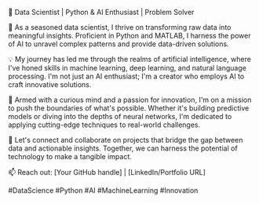 👋 Data Scientist | Python & AI Enthusiast | Problem Solver

🔬 As a seasoned data scientist, I thrive on transforming raw data into meaningful insights. Proficient in Python and MATLAB, I harness the power of AI to unravel complex patterns and provide data-driven solutions.

💡 My journey has led me through the realms of artificial intelligence, where I've honed skills in machine learning, deep learning, and natural language processing. I'm not just an AI enthusiast; I'm a creator who employs AI to craft innovative solutions.

🧠 Armed with a curious mind and a passion for innovation, I'm on a mission to push the boundaries of what's possible. Whether it's building predictive models or diving into the depths of neural networks, I'm dedicated to applying cutting-edge techniques to real-world challenges.

🌟 Let's connect and collaborate on projects that bridge the gap between data and actionable insights. Together, we can harness the potential of technology to make a tangible impact.

📫 Reach out: [Your GitHub handle] | [LinkedIn/Portfolio URL]

#DataScience #Python #AI #MachineLearning #Innovation
